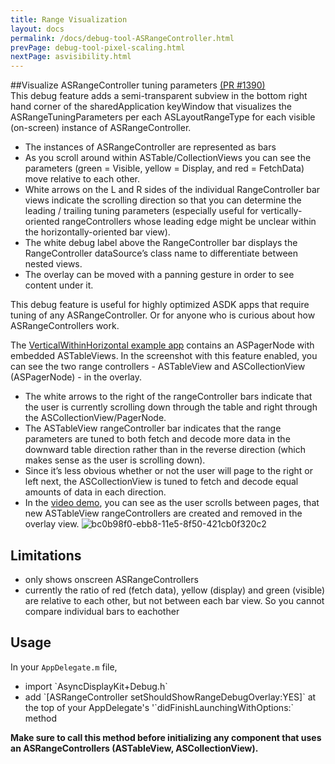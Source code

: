 ```yaml
---
title: Range Visualization
layout: docs
permalink: /docs/debug-tool-ASRangeController.html
prevPage: debug-tool-pixel-scaling.html
nextPage: asvisibility.html
---
```


##Visualize ASRangeController tuning parameters <a href="https://github.com/facebook/AsyncDisplayKit/pull/1390">(PR #1390)</a> 
<br>
This debug feature adds a semi-transparent subview in the bottom right hand corner of the sharedApplication keyWindow that visualizes the ASRangeTuningParameters per each ASLayoutRangeType for each visible (on-screen) instance of ASRangeController. 

- The instances of ASRangeController are represented as bars
- As you scroll around within ASTable/CollectionViews you can see the parameters (green = Visible, yellow = Display, and red = FetchData) move relative to each other. 
- White arrows on the L and R sides of the individual RangeController bar views indicate the scrolling direction so that you can determine the leading / trailing tuning parameters (especially useful for vertically-oriented rangeControllers whose leading edge might be unclear within the horizontally-oriented bar view). 
- The white debug label above the RangeController bar displays the RangeController dataSource’s class name to differentiate between nested views.
- The overlay can be moved with a panning gesture in order to see content under it.

This debug feature is useful for highly optimized ASDK apps that require tuning of any ASRangeController. Or for anyone who is curious about how ASRangeControllers work. 

The <a href="https://github.com/facebook/AsyncDisplayKit/tree/master/examples/VerticalWithinHorizontalScrolling">VerticalWithinHorizontal example app</a> contains an ASPagerNode with embedded ASTableViews. In the screenshot with this feature enabled, you can see the two range controllers - ASTableView and ASCollectionView (ASPagerNode) - in the overlay. 

- The white arrows to the right of the rangeController bars indicate that the user is currently scrolling down through the table and right through the ASCollectionView/PagerNode. 
- The ASTableView rangeController bar indicates that the range parameters are tuned to both fetch and decode more data in the downward table direction rather than in the reverse direction (which makes sense as the user is scrolling down). 
- Since it’s less obvious whether or not the user will page to the right or left next, the ASCollectionView is tuned to fetch and decode equal amounts of data in each direction. 
- In the <a href="https://drive.google.com/file/d/0B1BArZ05bNhzVy1jSW9FeEVXUjg/view">video demo</a>, you can see as the user scrolls between pages, that new ASTableView rangeControllers are created and removed in the overlay view. 
![bc0b98f0-ebb8-11e5-8f50-421cb0f320c2](https://cloud.githubusercontent.com/assets/3419380/14057072/ef7f63a0-f2b2-11e5-92a5-f65b2d207e63.png)

## Limitations
<ul>
  <li>only shows onscreen ASRangeControllers</li>
  <li>currently the ratio of red (fetch data), yellow (display) and green (visible) are relative to each other, but not between each bar view. So you cannot compare individual bars to eachother</li>
</ul>

## Usage
In your `AppDelegate.m` file, 
<ul>
  <li>import `AsyncDisplayKit+Debug.h`</li>
  <li>add `[ASRangeController setShouldShowRangeDebugOverlay:YES]` at the top of your AppDelegate's '`didFinishLaunchingWithOptions:` method</li>
</ul>

**Make sure to call this method before initializing any component that uses an ASRangeControllers (ASTableView, ASCollectionView).**